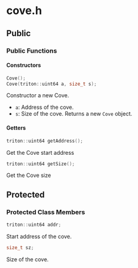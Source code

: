 # cove.h

## Public

### Public Functions

#### Constructors

```cpp
Cove();
Cove(triton::uint64 a, size_t s);
```
Constructor a new Cove.
- `a`: Address of the cove.
- `s`: Size of the cove.
Returns a new `Cove` object.


#### Getters

```cpp
triton::uint64 getAddress();
```
Get the Cove start address


```cpp
triton::uint64 getSize();
```
Get the Cove size


## Protected

### Protected Class Members

```cpp
triton::uint64 addr;
```
Start address of the cove.


```cpp
size_t sz;
```
Size of the cove.
